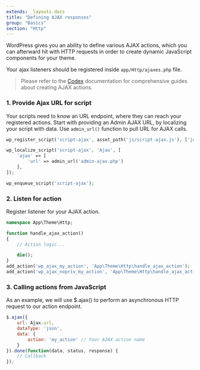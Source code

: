 ```yaml
---
extends: _layouts.docs
title: "Defining AJAX responses"
group: "Basics"
section: "Http"
---
```


WordPress gives you an ability to define various AJAX actions, which you can afterward hit with HTTP requests in order to create dynamic JavaScript components for your theme.

Your ajax listeners should be registered inside `app/Http/ajaxes.php` file.

> Please refer to the [Codex](https://codex.wordpress.org/AJAX_in_Plugins) documentation for comprehensive guides about creating AJAX actions.

### 1. Provide Ajax URL for script

Your scripts need to know an URL endpoint, where they can reach your registered actions. Start with providing an Admin AJAX URL, by localizing your script with data. Use `admin_url()` function to pull URL for AJAX calls.

```php
wp_register_script('script-ajax', asset_path('js/script-ajax.js'), ['jquery'], null, true);

wp_localize_script('script-ajax', 'Ajax', [
    'ajax' => [
        'url' => admin_url('admin-ajax.php')
    ],
]);

wp_enqueue_script('script-ajax');
```

### 2. Listen for action

Register listener for your AJAX action.

```php
namespace App\Theme\Http;

function handle_ajax_action()
{
    // Action logic...

    die();
}
add_action('wp_ajax_my_action', 'App\Theme\Http\handle_ajax_action');
add_action('wp_ajax_nopriv_my_action', 'App\Theme\Http\handle_ajax_action');
```

### 3. Calling actions from JavaScript

As an example, we will use $.ajax() to perform an asynchronous HTTP request to our action endpoint.

```js
$.ajax({
    url: Ajax.url,
    dataType: 'json',
    data: {
        action: 'my_action' // Your AJAX action name
    }
}).done(function(data, status, response) {
    // Callback
});
```